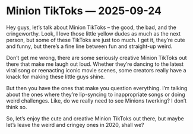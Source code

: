 # Minion TikToks — 2025-09-24

Hey guys, let’s talk about Minion TikToks – the good, the bad, and the cringeworthy. Look, I love those little yellow dudes as much as the next person, but some of these TikToks are just too much. I get it, they’re cute and funny, but there’s a fine line between fun and straight-up weird.

Don’t get me wrong, there are some seriously creative Minion TikToks out there that make me laugh out loud. Whether they’re dancing to the latest viral song or reenacting iconic movie scenes, some creators really have a knack for making these little guys shine.

But then you have the ones that make you question everything. I’m talking about the ones where they’re lip-syncing to inappropriate songs or doing weird challenges. Like, do we really need to see Minions twerking? I don’t think so.

So, let’s enjoy the cute and creative Minion TikToks out there, but maybe let’s leave the weird and cringey ones in 2020, shall we?
